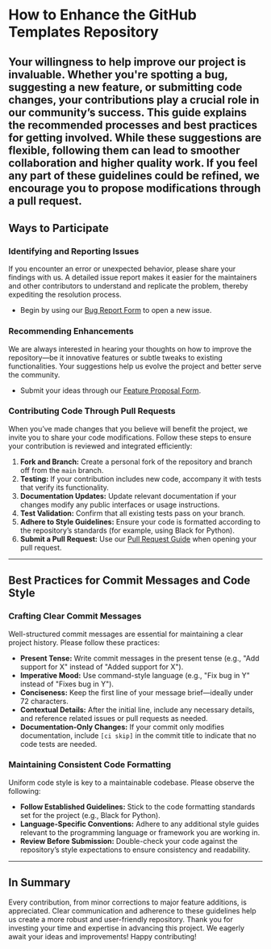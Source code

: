 # How to Enhance the GitHub Templates Repository
Your willingness to help improve our project is invaluable. Whether you're spotting a bug, suggesting a new feature, or submitting code changes, your contributions play a crucial role in our community’s success. This guide explains the recommended processes and best practices for getting involved. While these suggestions are flexible, following them can lead to smoother collaboration and higher quality work. If you feel any part of these guidelines could be refined, we encourage you to propose modifications through a pull request.
---
## Ways to Participate
### Identifying and Reporting Issues
If you encounter an error or unexpected behavior, please share your findings with us. A detailed issue report makes it easier for the maintainers and other contributors to understand and replicate the problem, thereby expediting the resolution process.
- Begin by using our [Bug Report Form](./ISSUE_TEMPLATE/bug-report.yml) to open a new issue.
### Recommending Enhancements
We are always interested in hearing your thoughts on how to improve the repository—be it innovative features or subtle tweaks to existing functionalities. Your suggestions help us evolve the project and better serve the community.
- Submit your ideas through our [Feature Proposal Form](./ISSUE_TEMPLATE/feature-request.yml).
### Contributing Code Through Pull Requests
When you’ve made changes that you believe will benefit the project, we invite you to share your code modifications. Follow these steps to ensure your contribution is reviewed and integrated efficiently:
1. **Fork and Branch:** Create a personal fork of the repository and branch off from the `main` branch.
2. **Testing:** If your contribution includes new code, accompany it with tests that verify its functionality.
3. **Documentation Updates:** Update relevant documentation if your changes modify any public interfaces or usage instructions.
4. **Test Validation:** Confirm that all existing tests pass on your branch.
5. **Adhere to Style Guidelines:** Ensure your code is formatted according to the repository’s standards (for example, using Black for Python).
6. **Submit a Pull Request:** Use our [Pull Request Guide](./PULL_REQUEST_TEMPLATE/pull_request_template.yml) when opening your pull request.
---
## Best Practices for Commit Messages and Code Style
### Crafting Clear Commit Messages
Well-structured commit messages are essential for maintaining a clear project history. Please follow these practices:
- **Present Tense:** Write commit messages in the present tense (e.g., "Add support for X" instead of "Added support for X").
- **Imperative Mood:** Use command-style language (e.g., "Fix bug in Y" instead of "Fixes bug in Y").
- **Conciseness:** Keep the first line of your message brief—ideally under 72 characters.
- **Contextual Details:** After the initial line, include any necessary details, and reference related issues or pull requests as needed.
- **Documentation-Only Changes:** If your commit only modifies documentation, include `[ci skip]` in the commit title to indicate that no code tests are needed.
### Maintaining Consistent Code Formatting
Uniform code style is key to a maintainable codebase. Please observe the following:
- **Follow Established Guidelines:** Stick to the code formatting standards set for the project (e.g., Black for Python).
- **Language-Specific Conventions:** Adhere to any additional style guides relevant to the programming language or framework you are working in.
- **Review Before Submission:** Double-check your code against the repository’s style expectations to ensure consistency and readability.
---
## In Summary
Every contribution, from minor corrections to major feature additions, is appreciated. Clear communication and adherence to these guidelines help us create a more robust and user-friendly repository. Thank you for investing your time and expertise in advancing this project. We eagerly await your ideas and improvements!
Happy contributing!